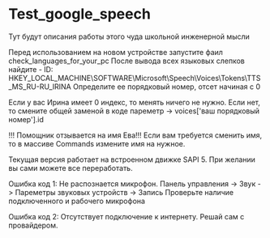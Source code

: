 # Test_google_speech
 Тут будут описания работы этого чуда школьной инженерной мысли

Перед использованием на новом устройстве запустите фаил check_languages_for_your_pc
После вывода всех языковых слепков найдите - ID: HKEY_LOCAL_MACHINE\SOFTWARE\Microsoft\Speech\Voices\Tokens\TTS_MS_RU-RU_IRINA
Определите ее порядковый номер, отсет начиная с 0 

Если у вас Ирина имеет 0 индекс, то менять ничего не нужно. 
Если нет, то смените общей заменой в коде пареметр -> voices['ваш порядковый номер'].id

!!! Помощник отзывается на имя Ева!!!
Если вам требуется сменить имя, то в массиве Commands измените имя на нужное. 

Текущая версия работает на встроенном движке SAPI 5. При желании вы сами можете все переработать.


 Ошибка код 1:
 Не распознается микрофон. 
 Панель управления -> Звук -> Пареметры звуковых устройств -> Запись 
 Проверьте наличие подключенного и рабочего микрофона

 Ошибка код 2:
 Отсутствует подключение к интернету.
 Решай сам с провайдером.
